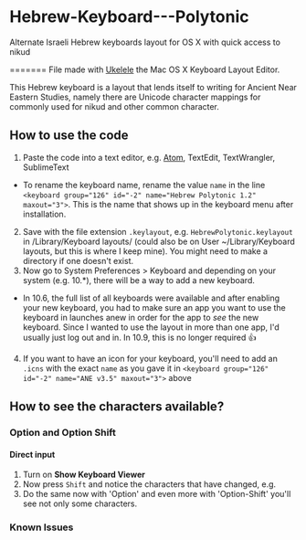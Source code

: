 # Hebrew-Keyboard---Polytonic
Alternate Israeli Hebrew keyboards layout for OS X with quick access to nikud

=======
File made with [Ukelele](http://scripts.sil.org/cms/scripts/page.php?site_id=nrsi&id=ukelele) the Mac OS X Keyboard Layout Editor. 


This Hebrew keyboard is a layout that lends itself to writing for Ancient Near Eastern Studies, namely there are Unicode character mappings for commonly used for nikud and other common character.  


## How to use the code
1. Paste the code into a text editor, e.g. [Atom](atom.io), TextEdit, TextWrangler, SublimeText
  * To rename the keyboard name, rename the value `name` in the line `<keyboard group="126" id="-2" name="Hebrew Polytonic 1.2" maxout="3">`. This is the name that shows up in the keyboard menu after installation. 
2. Save with the file extension `.keylayout`, e.g. `HebrewPolytonic.keylayout` in /Library/Keyboard layouts/ (could also be on User ~/Library/Keyboard layouts, but this is where I keep mine). You might need to make a directory if one doesn't exist. 
3. Now go to System Preferences > Keyboard and depending on your system (e.g. 10.*), there will be a way to add a new keyboard.
  * In 10.6, the full list of all keyboards were available and after enabling your new keyboard, you had to make sure an app you want to use the keyboard in launches anew in order for the app to *see* the new keyboard. Since I wanted to use the layout in more than one app, I'd usually just log out and in. In 10.9, this is no longer required :thumbsup:
4. If you want to have an icon for your keyboard, you'll need to add an `.icns` with the exact `name` as you gave it in 
 `<keyboard group="126" id="-2" name="ANE v3.5" maxout="3">` above

## How to see the characters available? 
### Option and Option Shift
#### Direct input


1. Turn on **Show Keyboard Viewer** 
2. Now press `Shift` and notice the characters that have changed, e.g. 
3. Do the same now with 'Option' and even more with 'Option-Shift' you'll see not only some characters. 



### Known Issues
